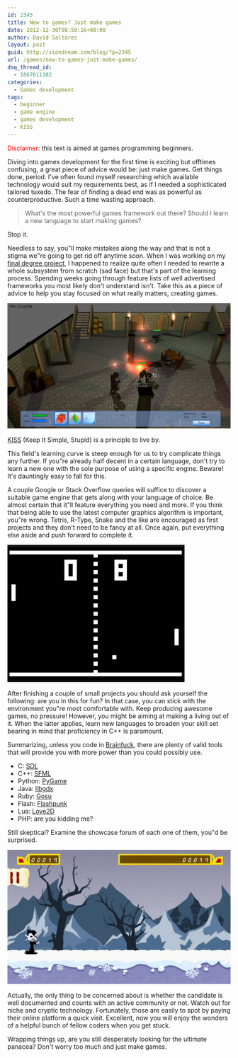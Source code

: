 ```yaml
---
id: 2345
title: New to games? Just make games
date: 2012-12-30T08:59:16+00:00
author: David Saltares
layout: post
guid: http://siondream.com/blog/?p=2345
url: /games/new-to-games-just-make-games/
dsq_thread_id:
  - 1867611382
categories:
  - Games development
tags:
  - beginner
  - game engine
  - games development
  - KISS
---
```


<span style="color: #ff0000;">Disclaimer</span>: this text is aimed at games programming beginners.

Diving into games development for the first time is exciting but offtimes confusing, a great piece of advice would be: just make games. Get things done, period. I've often found myself researching which available technology would suit my requirements best, as if I needed a sophisticated tailored tuxedo. The fear of finding a dead end was as powerful as counterproductive. Such a time wasting approach.

> What's the most powerful games framework out there? Should I learn a new language to start making games?

Stop it.

Needless to say, you"ll make mistakes along the way and that is not a stigma we"re going to get rid off anytime soon. When I was working on my [final degree project](/games/sion-tower/), I happened to realize quite often I needed to rewrite a whole subsystem from scratch (sad face) but that's part of the learning process. Spending weeks going through feature lists of well advertised frameworks you most likely don't understand isn't. Take this as a piece of advice to help you stay focused on what really matters, creating games.

![siontower-game11.png](/img/sion-tower/siontower-game11.png)

[KISS](http://en.wikipedia.org/wiki/KISS_principle) (Keep It Simple, Stupid) is a principle to live by.

This field's learning curve is steep enough for us to try complicate things any further. If you"re already half decent in a certain language, don't try to learn a new one with the sole purpose of using a specific engine. Beware! It's dauntingly easy to fall for this.

A couple Google or Stack Overflow queries will suffice to discover a suitable game engine that gets along with your language of choice. Be almost certain that it"ll feature everything you need and more. If you think that being able to use the latest computer graphics algorithm is important, you"re wrong. Tetris, R-Type, Snake and the like are encouraged as first projects and they don't need to be fancy at all. Once again, put everything else aside and push forward to complete it.

![pong.jpeg](/img/wp/pong.jpeg)

After finishing a couple of small projects you should ask yourself the following: are you in this for fun? In that case, you can stick with the environment you"re most comfortable with. Keep producing awesome games, no pressure! However, you might be aiming at making a living out of it. When the latter applies, learn new languages to broaden your skill set bearing in mind that proficiency in C++ is paramount.

Summarizing, unless you code in [Brainfuck](http://en.wikipedia.org/wiki/Brainfuck), there are plenty of valid tools that will provide you with more power than you could possibly use.

*   C: [SDL](http://www.libsdl.org/)
*   C++: [SFML](http://www.sfml-dev.org/)
*   Python: [PyGame](http://www.pygame.org/news.html)
*   Java: [libgdx](http://libgdx.badlogicgames.com/)
*   Ruby: [Gosu](http://www.libgosu.org/)
*   Flash: [Flashpunk](http://flashpunk.net/)
*   Lua: [Love2D](https://love2d.org/)
*   PHP: are you kidding me?

Still skeptical? Examine the showcase forum of each one of them, you"d be surprised.

![vampire-runner.jpg](/img/wp/vampire-runner.jpg)

Actually, the only thing to be concerned about is whether the candidate is well documented and counts with an active community or not. Watch out for niche and cryptic technology. Fortunately, those are easily to spot by paying their online platform a quick visit. Excellent, now you will enjoy the wonders of a helpful bunch of fellow coders when you get stuck.

Wrapping things up, are you still desperately looking for the ultimate panacea? Don't worry too much and just make games.